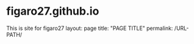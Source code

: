 # figaro27.github.io
This is site for figaro27
layout: page
title: "PAGE TITLE"
permalink: /URL-PATH/
